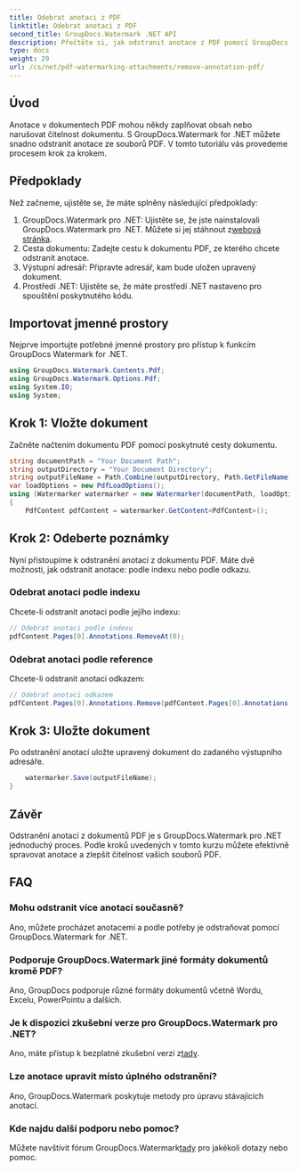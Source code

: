 ```yaml
---
title: Odebrat anotaci z PDF
linktitle: Odebrat anotaci z PDF
second_title: GroupDocs.Watermark .NET API
description: Přečtěte si, jak odstranit anotace z PDF pomocí GroupDocs.Watermark for .NET. Vylepšete čitelnost dokumentu bez námahy.
type: docs
weight: 29
url: /cs/net/pdf-watermarking-attachments/remove-annotation-pdf/
---
```

## Úvod
Anotace v dokumentech PDF mohou někdy zaplňovat obsah nebo narušovat čitelnost dokumentu. S GroupDocs.Watermark for .NET můžete snadno odstranit anotace ze souborů PDF. V tomto tutoriálu vás provedeme procesem krok za krokem.
## Předpoklady
Než začneme, ujistěte se, že máte splněny následující předpoklady:
1.  GroupDocs.Watermark pro .NET: Ujistěte se, že jste nainstalovali GroupDocs.Watermark pro .NET. Můžete si jej stáhnout z[webová stránka](https://releases.groupdocs.com/Watermark/net/).
2. Cesta dokumentu: Zadejte cestu k dokumentu PDF, ze kterého chcete odstranit anotace.
3. Výstupní adresář: Připravte adresář, kam bude uložen upravený dokument.
4. Prostředí .NET: Ujistěte se, že máte prostředí .NET nastaveno pro spouštění poskytnutého kódu.

## Importovat jmenné prostory
Nejprve importujte potřebné jmenné prostory pro přístup k funkcím GroupDocs Watermark for .NET.
```csharp
using GroupDocs.Watermark.Contents.Pdf;
using GroupDocs.Watermark.Options.Pdf;
using System.IO;
using System;
```
## Krok 1: Vložte dokument
Začněte načtením dokumentu PDF pomocí poskytnuté cesty dokumentu.
```csharp
string documentPath = "Your Document Path";
string outputDirectory = "Your Document Directory";
string outputFileName = Path.Combine(outputDirectory, Path.GetFileName(documentPath));
var loadOptions = new PdfLoadOptions();
using (Watermarker watermarker = new Watermarker(documentPath, loadOptions))
{
    PdfContent pdfContent = watermarker.GetContent<PdfContent>();
```
## Krok 2: Odeberte poznámky
Nyní přistoupíme k odstranění anotací z dokumentu PDF. Máte dvě možnosti, jak odstranit anotace: podle indexu nebo podle odkazu.
### Odebrat anotaci podle indexu
Chcete-li odstranit anotaci podle jejího indexu:
```csharp
// Odebrat anotaci podle indexu
pdfContent.Pages[0].Annotations.RemoveAt(0);
```
### Odebrat anotaci podle reference
Chcete-li odstranit anotaci odkazem:
```csharp
// Odebrat anotaci odkazem
pdfContent.Pages[0].Annotations.Remove(pdfContent.Pages[0].Annotations[0]);
```
## Krok 3: Uložte dokument
Po odstranění anotací uložte upravený dokument do zadaného výstupního adresáře.
```csharp
    watermarker.Save(outputFileName);
}
```

## Závěr
Odstranění anotací z dokumentů PDF je s GroupDocs.Watermark pro .NET jednoduchý proces. Podle kroků uvedených v tomto kurzu můžete efektivně spravovat anotace a zlepšit čitelnost vašich souborů PDF.
## FAQ
### Mohu odstranit více anotací současně?
Ano, můžete procházet anotacemi a podle potřeby je odstraňovat pomocí GroupDocs.Watermark for .NET.
### Podporuje GroupDocs.Watermark jiné formáty dokumentů kromě PDF?
Ano, GroupDocs podporuje různé formáty dokumentů včetně Wordu, Excelu, PowerPointu a dalších.
### Je k dispozici zkušební verze pro GroupDocs.Watermark pro .NET?
 Ano, máte přístup k bezplatné zkušební verzi z[tady](https://releases.groupdocs.com/).
### Lze anotace upravit místo úplného odstranění?
Ano, GroupDocs.Watermark poskytuje metody pro úpravu stávajících anotací.
### Kde najdu další podporu nebo pomoc?
 Můžete navštívit fórum GroupDocs.Watermark[tady](https://forum.groupdocs.com/c/watermark/19) pro jakékoli dotazy nebo pomoc.